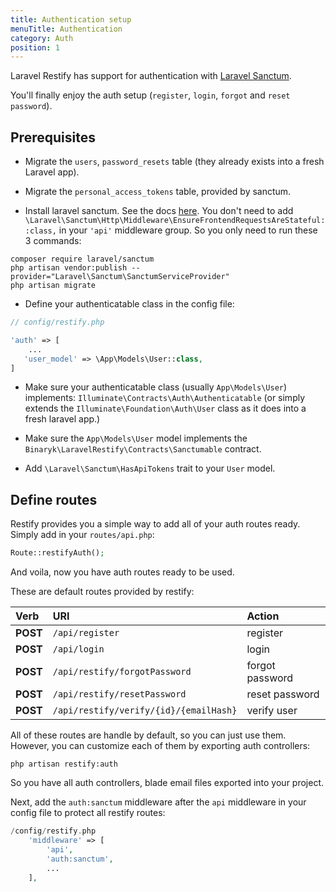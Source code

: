 ```yaml
---
title: Authentication setup
menuTitle: Authentication
category: Auth
position: 1
---
```


Laravel Restify has support for authentication with [Laravel Sanctum](https://laravel.com/docs/sanctum#api-token-authentication).

You'll finally enjoy the auth setup (`register`, `login`, `forgot` and `reset password`).

## Prerequisites
- Migrate the `users`, `password_resets` table (they already exists into a fresh Laravel app).

- Migrate the `personal_access_tokens` table, provided by sanctum.

- Install laravel sanctum. See the docs [here](https://laravel.com/docs/sanctum#installation). You don't need to add `\Laravel\Sanctum\Http\Middleware\EnsureFrontendRequestsAreStateful::class,` in your `'api'` middleware group. So you only need to run these 3 commands: 

```shell script
composer require laravel/sanctum
php artisan vendor:publish --provider="Laravel\Sanctum\SanctumServiceProvider"
php artisan migrate
```

- Define your authenticatable class in the config file: 

```php
// config/restify.php

'auth' => [
    ...
   'user_model' => \App\Models\User::class,
]
```

- Make sure your authenticatable class (usually `App\Models\User`) implements: `Illuminate\Contracts\Auth\Authenticatable` (or simply extends the `Illuminate\Foundation\Auth\User` class as it does into a fresh laravel app.)

- Make sure the `App\Models\User` model implements the `Binaryk\LaravelRestify\Contracts\Sanctumable` contract.

- Add `\Laravel\Sanctum\HasApiTokens` trait to your `User` model.

## Define routes

Restify provides you a simple way to add all of your auth routes ready. Simply add in your `routes/api.php`:

```php
Route::restifyAuth();
```

And voila, now you have auth routes ready to be used.

These are default routes provided by restify: 

| Verb           | URI                                      | Action           | 
| :------------- |:-----------------------------------------| :----------------|
| **POST**           | `/api/register`                          | register         |
| **POST**           | `/api/login`                             | login            |
| **POST**           | `/api/restify/forgotPassword`            | forgot password  |
| **POST**           | `/api/restify/resetPassword`             | reset password   |
| **POST**           | `/api/restify/verify/{id}/{emailHash}`   | verify user      |

All of these routes are handle by default, so you can just use them. However, you can customize each of them by exporting auth controllers: 

```shell
php artisan restify:auth
```
So you have all auth controllers, blade email files exported into your project.

Next, add the `auth:sanctum` middleware after the `api` middleware in your config file to protect all restify routes:

```php
/config/restify.php
    'middleware' => [
        'api',
        'auth:sanctum',
        ...
    ],
```
